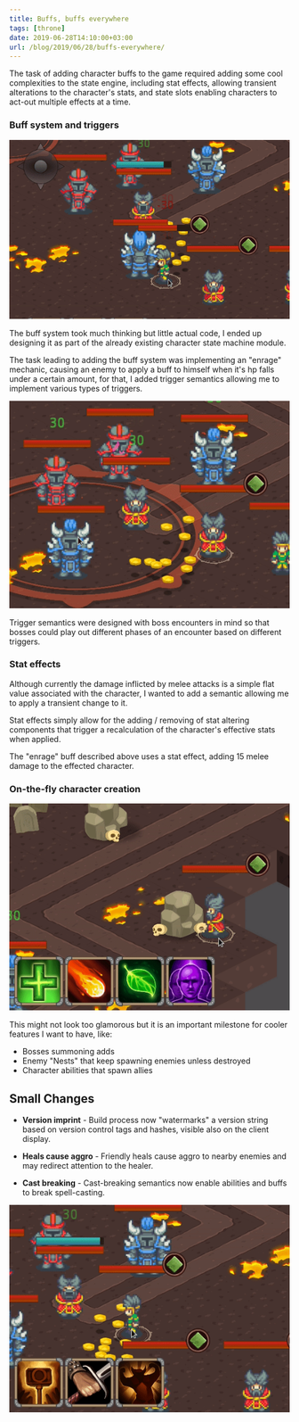 ```yaml
---
title: Buffs, buffs everywhere
tags: [throne]
date: 2019-06-28T14:10:00+03:00
url: /blog/2019/06/28/buffs-everywhere/
---
```


The task of adding character buffs to the game required adding some cool
complexities to the state engine, including stat effects, allowing transient
alterations to the character's stats, and state slots enabling characters to
act-out multiple effects at a time.


### Buff system and triggers

![Enrage triggered](enrage_triggered.gif)

The buff system took much thinking but little actual code, I ended up designing
it as part of the already existing character state machine module.

The task leading to adding the buff system was implementing an "enrage" mechanic,
causing an enemy to apply a buff to himself when it's hp falls under a certain
amount, for that, I added trigger semantics allowing me to implement various
types of triggers.

![Damage over time on 'smash'](dot.gif#center)

Trigger semantics were designed with boss encounters in mind so that bosses
could play out different phases of an encounter based on different triggers.


### Stat effects

Although currently the damage inflicted by melee attacks is a simple flat value
associated with the character, I wanted to add a semantic allowing me to apply a
transient change to it.

Stat effects simply allow for the adding / removing of stat altering components
that trigger a recalculation of the character's effective stats when applied.

The "enrage" buff described above uses a stat effect, adding 15 melee damage to
the effected character.


### On-the-fly character creation

![Ability creating character](instance_char.gif#center) 

This might not look too glamorous but it is an important milestone for cooler
features I want to have, like:

* Bosses summoning adds
* Enemy "Nests" that keep spawning enemies unless destroyed
* Character abilities that spawn allies


## Small Changes

* **Version imprint** - Build process now "watermarks" a version string based on
  version control tags and hashes, visible also on the client display.

* **Heals cause aggro** - Friendly heals cause aggro to nearby enemies and may
  redirect attention to the healer.

* **Cast breaking** - Cast-breaking semantics now enable abilities and buffs to
  break spell-casting.

![Cast breaking](break_spell.gif#center)
